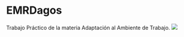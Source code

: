 # EMRDagos
Trabajo Práctico de la materia Adaptación al Ambiente de Trabajo.
<img src="https://travis-ci.org/Weheineman/EMRDagos.svg" >
